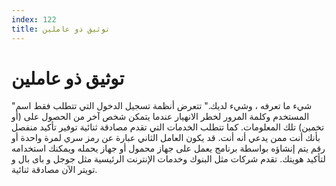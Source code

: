 ```yaml
---
index: 122
title: توثيق ذو عاملين
---
```

# توثيق ذو عاملين

"شيء ما تعرفه ، وشيء لديك." تتعرض أنظمة تسجيل الدخول التي تتطلب فقط اسم المستخدم وكلمة المرور لخطر الانهيار عندما يتمكن شخص آخر من الحصول على (أو تخمين) تلك المعلومات. كما تتطلب الخدمات التي تقدم مصادقة ثنائية توفير تأكيد منفصل بأنك أنت ممن يدعي أنه أنت. قد يكون العامل الثاني عبارة عن رمز سري لمرة واحدة أو رقم يتم إنشاؤه بواسطة برنامج يعمل على جهاز محمول أو جهاز يحمله ويمكنك استخدامه لتأكيد هويتك. تقدم شركات مثل البنوك وخدمات الإنترنت الرئيسية مثل جوجل و باى بال و تويتر الآن مصادقة ثنائية.